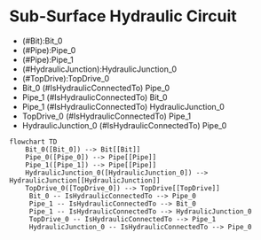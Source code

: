 # Sub-Surface Hydraulic Circuit
- (#Bit):Bit_0
- (#Pipe):Pipe_0
- (#Pipe):Pipe_1
- (#HydraulicJunction):HydraulicJunction_0
- (#TopDrive):TopDrive_0
- Bit_0 (#IsHydraulicConnectedTo) Pipe_0
- Pipe_1 (#IsHydraulicConnectedTo) Bit_0
- Pipe_1 (#IsHydraulicConnectedTo) HydraulicJunction_0
- TopDrive_0 (#IsHydraulicConnectedTo) Pipe_1
- HydraulicJunction_0 (#IsHydraulicConnectedTo) Pipe_0
```mermaid
flowchart TD
	Bit_0([Bit_0]) --> Bit[[Bit]]
	Pipe_0([Pipe_0]) --> Pipe[[Pipe]]
	Pipe_1([Pipe_1]) --> Pipe[[Pipe]]
	HydraulicJunction_0([HydraulicJunction_0]) --> HydraulicJunction[[HydraulicJunction]]
	TopDrive_0([TopDrive_0]) --> TopDrive[[TopDrive]]
	 Bit_0 -- IsHydraulicConnectedTo --> Pipe_0 
	 Pipe_1 -- IsHydraulicConnectedTo --> Bit_0 
	 Pipe_1 -- IsHydraulicConnectedTo --> HydraulicJunction_0 
	 TopDrive_0 -- IsHydraulicConnectedTo --> Pipe_1 
	 HydraulicJunction_0 -- IsHydraulicConnectedTo --> Pipe_0 
```
